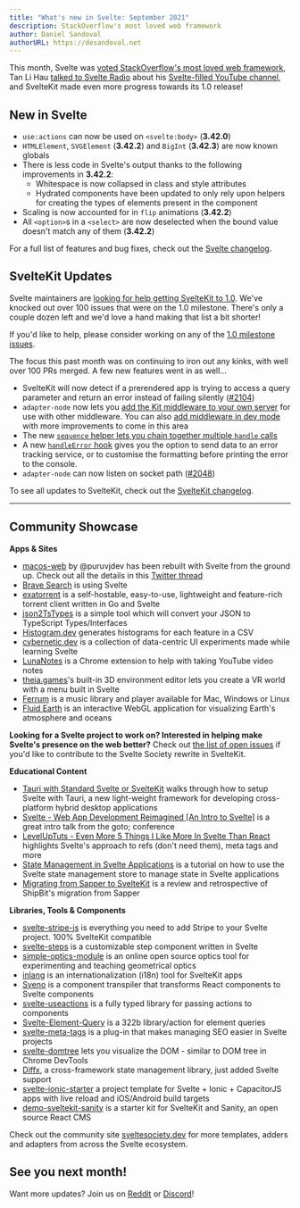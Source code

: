 ```yaml
---
title: "What's new in Svelte: September 2021"
description: StackOverflow's most loved web framework
author: Daniel Sandoval
authorURL: https://desandoval.net
---
```


This month, Svelte was [voted StackOverflow's most loved web framework](https://insights.stackoverflow.com/survey/2021#section-most-loved-dreaded-and-wanted-web-frameworks), Tan Li Hau [talked to Svelte Radio](https://share.transistor.fm/s/84c7521b) about his [Svelte-filled YouTube channel](https://www.youtube.com/channel/UCbmC3HP3FaAFdcZkui8YoMQ), and SvelteKit made even more progress towards its 1.0 release!

## New in Svelte

- `use:actions` can now be used on `<svelte:body>` (**3.42.0**)
- `HTMLElement`, `SVGElement` (**3.42.2**) and `BigInt` (**3.42.3**) are now known globals
- There is less code in Svelte's output thanks to the following improvements in **3.42.2**:
  - Whitespace is now collapsed in class and style attributes
  - Hydrated components have been updated to only rely upon helpers for creating the types of elements present in the component
- Scaling is now accounted for in `flip` animations (**3.42.2**)
- All `<option>`s in a `<select>` are now deselected when the bound value doesn't match any of them (**3.42.2**)

For a full list of features and bug fixes, check out the [Svelte changelog](https://github.com/sveltejs/svelte/blob/master/CHANGELOG.md).

## SvelteKit Updates

Svelte maintainers are [looking for help getting SvelteKit to 1.0](https://github.com/sveltejs/kit/issues/2100). We've knocked out over 100 issues that were on the 1.0 milestone. There's only a couple dozen left and we'd love a hand making that list a bit shorter!

If you'd like to help, please consider working on any of the [1.0 milestone issues](https://github.com/sveltejs/kit/issues?q=is%3Aopen+is%3Aissue+milestone%3A1.0).

The focus this past month was on continuing to iron out any kinks, with well over 100 PRs merged. A few new features went in as well...

- SvelteKit will now detect if a prerendered app is trying to access a query parameter and return an error instead of failing silently ([#2104](https://github.com/sveltejs/kit/pull/2104))
- `adapter-node` now lets you [add the Kit middleware to your own server](https://kit.svelte.dev/faq#integrations) for use with other middleware. You can also [add middleware in dev mode](https://kit.svelte.dev/faq#how-do-i-use-x-with-sveltekit-how-do-i-use-middleware) with more improvements to come in this area
- The new [`sequence` helper lets you chain together multiple `handle` calls](https://kit.svelte.dev/docs/modules#sveltejs-kit-hooks)
- A new [`handleError` hook](https://kit.svelte.dev/docs/hooks#handleerror) gives you the option to send data to an error tracking service, or to customise the formatting before printing the error to the console.
- `adapter-node` can now listen on socket path ([#2048](https://github.com/sveltejs/kit/pull/2048))

To see all updates to SvelteKit, check out the [SvelteKit changelog](https://github.com/sveltejs/kit/blob/master/packages/kit/CHANGELOG.md).


---

## Community Showcase

**Apps & Sites**
- [macos-web](https://github.com/PuruVJ/macos-web) by @puruvjdev has been rebuilt with Svelte from the ground up. Check out all the details in this [Twitter thread](https://twitter.com/puruvjdev/status/1426267327687847939)
- [Brave Search](https://search.brave.com/) is using Svelte
- [exatorrent](https://github.com/varbhat/exatorrent) is a self-hostable, easy-to-use, lightweight and feature-rich torrent client written in Go and Svelte
- [json2TsTypes](https://github.com/jatinhemnani01/json2TsTypes) is a simple tool which will convert your JSON to TypeScript Types/Interfaces
- [Histogram.dev](https://histogram.dev/) generates histograms for each feature in a CSV
- [cybernetic.dev](https://cybernetic.dev/) is a collection of data-centric UI experiments made while learning Svelte
- [LunaNotes](https://chrome.google.com/webstore/detail/lunanotes-youtube-video-n/oehoffnnkgcdacmbkhmlbjedinpampak?hl=en) is a Chrome extension to help with taking YouTube video notes
- [theia.games](https://theia.games/#dev)'s built-in 3D environment editor lets you create a VR world with a menu built in Svelte
- [Ferrum](https://github.com/probablykasper/ferrum) is a music library and player available for Mac, Windows or Linux
- [Fluid Earth](https://github.com/byrd-polar/fluid-earth) is an interactive WebGL application for visualizing Earth's atmosphere and oceans

**Looking for a Svelte project to work on? Interested in helping make Svelte's presence on the web better?** Check out [the list of open issues](https://github.com/svelte-society/sveltesociety-2021/issues) if you'd like to contribute to the Svelte Society rewrite in SvelteKit.

**Educational Content**
- [Tauri with Standard Svelte or SvelteKit](https://medium.com/@cazanator/tauri-with-standard-svelte-or-sveltekit-ad7f103c37e7) walks through how to setup Svelte with Tauri, a new light-weight framework for developing cross-platform hybrid desktop applications
- [Svelte - Web App Development Reimagined [An Intro to Svelte]](https://www.youtube.com/watch?v=4CGzFwHoD0A&list=PLEx5khR4g7PKSASVAXXiAhkyx02_OeruP) is a great intro talk from the goto; conference
- [LevelUpTuts - Even More 5 Things I Like More In Svelte Than React](https://www.youtube.com/watch?v=ISmnG2sIOeM) highlights Svelte's approach to refs (don't need them), meta tags and more
- [State Management in Svelte Applications](https://auth0.com/blog/state-management-in-svelte-applications/) is a tutorial on how to use the Svelte state management store to manage state in Svelte applications
- [Migrating from Sapper to SvelteKit](https://shipbit.de/blog/migrating-from-sapper-to-svelte-kit/) is a review and retrospective of ShipBit's migration from Sapper

**Libraries, Tools & Components**
- [svelte-stripe-js](https://github.com/joshnuss/svelte-stripe-js) is everything you need to add Stripe to your Svelte project. 100% SvelteKit compatible
- [svelte-steps](https://github.com/shaozi/svelte-steps) is a customizable step component written in Svelte
- [simple-optics-module](https://gitlab.com/Samzelot/simple-optics-module) is an online open source optics tool for experimenting and teaching geometrical optics
- [inlang](https://github.com/samuelstroschein/inlang) is an internationalization (i18n) tool for SvelteKit apps
- [Sveno](https://github.com/pocinnovation/sveno) is a component transpiler that transforms React components to Svelte components
- [svelte-useactions](https://github.com/paolotiu/svelte-useactions) is a fully typed library for passing actions to components
- [Svelte-Element-Query](https://github.com/leveluptuts/Svelte-Element-Query) is a 322b library/action for element queries
- [svelte-meta-tags](https://github.com/oekazuma/svelte-meta-tags) is a plug-in that makes managing SEO easier in Svelte projects
- [svelte-domtree](https://github.com/alex-knyaz/svelte-domtree) lets you visualize the DOM - similar to DOM tree in Chrome DevTools
- [Diffx](https://github.com/jbjorge/diffx/tree/master/svelte), a cross-framework state management library, just added Svelte support
- [svelte-ionic-starter](https://github.com/Zettexe/svelte-ionic-starter) a project template for Svelte + Ionic + CapacitorJS apps with live reload and iOS/Android build targets
- [demo-sveltekit-sanity](https://github.com/stephane-vanraes/demo-sveltekit-sanity/) is a starter kit for SvelteKit and Sanity, an open source React CMS

Check out the community site [sveltesociety.dev](https://sveltesociety.dev/templates/) for more templates, adders and adapters from across the Svelte ecosystem.


## See you next month!

Want more updates? Join us on [Reddit](https://www.reddit.com/r/sveltejs/) or [Discord](https://discord.com/invite/yy75DKs)!
